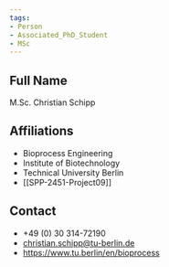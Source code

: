 ```yaml
---
tags: 
- Person
- Associated_PhD_Student
- MSc
---
```

## Full Name
M.Sc. Christian Schipp

## Affiliations
- Bioprocess Engineering
- Institute of Biotechnology
- Technical University Berlin
- [[SPP-2451-Project09]]
## Contact
- +49 (0) 30 314-72190
- christian.schipp@tu-berlin.de
- https://www.tu.berlin/en/bioprocess
